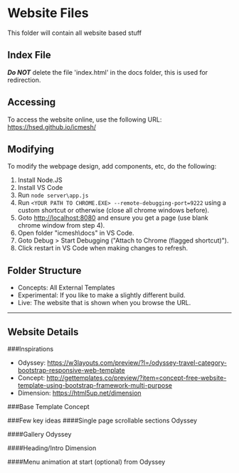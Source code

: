 # Website Files
This folder will contain all website based stuff

## Index File
**_Do NOT_** delete the file 'index.html' in the docs folder, this is used for redirection.

## Accessing
To access the website online, use the following URL:
https://hsed.github.io/icmesh/

## Modifying
To modify the webpage design, add components, etc, do the following:

1. Install Node.JS
2. Install VS Code
3. Run `node server\app.js`
4. Run `<YOUR PATH TO CHROME.EXE> --remote-debugging-port=9222` using a custom shortcut or otherwise (close all chrome windows before).
5. Goto [http://localhost:8080](http://localhost:8080) and ensure you get a page (use blank chrome window from step 4).
6. Open folder "icmesh\docs\" in VS Code.
7. Goto Debug > Start Debugging ("Attach to Chrome (flagged shortcut)").
8. Click restart in VS Code when making changes to refresh.

## Folder Structure
- Concepts: All External Templates
- Experimental: If you like to make a slightly different build.
- Live: The website that is shown when you browse the URL.
---


## Website Details
###Inspirations 
- Odyssey: https://w3layouts.com/preview/?l=/odyssey-travel-category-bootstrap-responsive-web-template 
- Concept: http://gettemplates.co/preview/?item=concept-free-website-template-using-bootstrap-framework-multi-purpose 
- Dimension: https://html5up.net/dimension 
 
###Base Template 
Concept 

###Few key ideas 
####Single page scrollable sections 
Odyssey 

####Gallery 
Odyssey 

####Heading/Intro 
Dimension 

####Menu animation at start (optional) from 
Odyssey